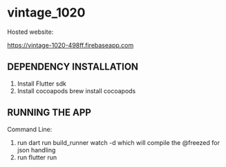 # vintage_1020
Hosted website:

https://vintage-1020-498ff.firebaseapp.com

## DEPENDENCY INSTALLATION
1. Install Flutter sdk
2. Install cocoapods
brew install cocoapods


## RUNNING THE APP
Command Line:
1. run dart run build_runner watch -d which will compile the @freezed for json handling
2. run flutter run
